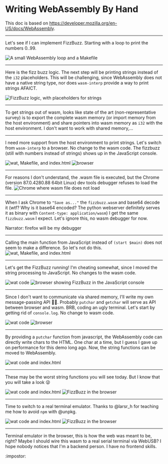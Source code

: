 # Writing WebAssembly By Hand

This doc is based on https://developer.mozilla.org/en-US/docs/WebAssembly.

---

Let's see if I can implement FizzBuzz. Starting with a loop to print the numbers 0..99.

![A small WebAssembly loop and a Makefile](../imgs/wasm_fizzbuzz1.png)

---

Here is the fizz buzz logic. The next step will be printing strings instead of the `i32` placeholders. This will be challenging, since WebAssembly does not have a native string type, nor does `wasm-interp` provide a way to print strings AFAICT.

![FizzBuzz logic, with placeholders for strings](../imgs/wasm_fizzbuzz2.png)

---

To get strings out of wasm, looks like state of the art (non-representative survey) is to export the complete wasm memory (or import memory from the host environment) and share pointers into wasm memory as `i32` with the host environment.
I don't want to work with shared memory,...

---

I need more support from the host environment to print strings. Let's switch from `wasm-interp` to a browser. No change to the wasm code.
The fizzbuzz (still with numbers instead of strings) shows up in the JavaScript console.

![wat, Makefile, and index.html](../imgs/wasm_fizzbuzz3.png)
![browser](../imgs/wasm_fizzbuzz4.png)

---

For reasons I don't understand, the .wasm file is executed, but the Chrome (version 87.0.4280.88 64bit Linux) dev tools debugger refuses to load the file.
![Chrome where wasm file does not load](../imgs/wasm_fizzbuzz5.png)

---

When I ask Chrome to `"Save as..."` the `fizzbuzz.wasm` and base64 decode it (wtf? Why is it base64 encoded? The python webserver definitely serves it as binary with `Content-type: application/wasm`) I get the same `fizzbuzz.wasm` I expect.
Let's ignore this, no wasm debugger for now.

Narrator: firefox will be my debugger

---

Calling the main function from JavaScript instead of `(start $main)` does not seem to make a difference. So let's not do this.
![wat, Makefile, and index.html](../imgs/wasm_fizzbuzz6.png)

---

Let's get the FizzBuzz running! I'm cheating somewhat, since I moved the string processing to JavaScript. No changes to the wasm code.

![wat code](../imgs/wasm_fizzbuzz7.png)
![browser showing FizzBuzz in the JavaScript console](../imgs/wasm_fizzbuzz8.png)

---

Since I don't want to communicate via shared memory, I'll write my own message-passing API :woman_shrugging:. Probably `putchar` and `getchar` will serve as API between browser and wasm. BRB, coding an ugly terminal. Let's start by getting rid of `console.log`. No change to wasm code.

![wat code](../imgs/wasm_fizzbuzz9.png)
![browser](../imgs/wasm_fizzbuzz10.png)

---

By providing a `putchar` function from javascript, the WebAssembly code can directly write chars to the HTML. One char at a time, but I guess I gave up on performance for this demo long ago.
Now, the string functions can be moved to WebAssembly.

![wat code and index.html](../imgs/wasm_fizzbuzz11.png)

---

These may be the worst string functions you will see today. But I know that you will take a look :stuck_out_tongue_winking_eye:

![wat code and index.html](../imgs/wasm_fizzbuzz12.png)
![FizzBuzz in the browser](../imgs/wasm_fizzbuzz13.png)

---

Time to switch to a real terminal emulator.
Thanks to @larsr_h for teaching me how to avoid `npm` with @unpkg.

![wat code and index.html](../imgs/wasm_fizzbuzz14.png)
![FizzBuzz in the browser](../imgs/wasm_fizzbuzz15.png)

---

Terminal emulator in the browser, this is how the web was meant to be, right?
Maybe I should wire this wasm to a real serial terminal via WebUSB?
I hope nobody notices that I'm a backend person. I have no frontend skills.

:impostor:

